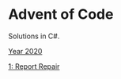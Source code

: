 # Advent of Code
Solutions in C#.

[Year 2020](https://github.com/stereoa/AdventOfCode/blob/master/AdventOfCode/Solutions/Year2020)

[1: Report Repair](https://github.com/stereoa/AdventOfCode/blob/master/AdventOfCode/Solutions/Year2020/Day01/Solution.cs) 
